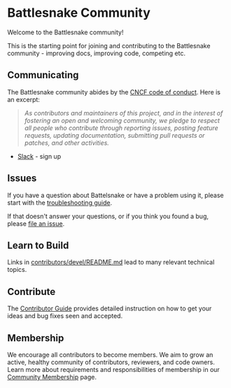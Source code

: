 # Battlesnake Community

Welcome to the Battlesnake community!

This is the starting point for joining and contributing to the Battlesnake community - improving docs, improving code, competing etc.


## Communicating

The Battlesnake community abides by the [CNCF code of conduct].  Here is an excerpt:

> _As contributors and maintainers of this project, and in the interest
> of fostering an open and welcoming community, we pledge to respect
> all people who contribute through reporting issues, posting feature
> requests, updating documentation, submitting pull requests or patches,
> and other activities._


* [Slack] - sign up  


## Issues

If you have a question about Battelsnake or have a problem using it,
please start with the [troubleshooting guide].

If that doesn't answer your questions, or if you think you found a bug,
please [file an issue].

## Learn to Build

Links in [contributors/devel/README.md](contributors/devel/README.md)
lead to many relevant technical topics.

## Contribute

The [Contributor Guide](contributors/guide/README.md) provides detailed instruction on how to get your ideas and bug fixes seen and accepted.

## Membership

We encourage all contributors to become members. We aim to grow an active, healthy community of contributors, reviewers, and code owners. Learn more about requirements and responsibilities of membership in our [Community Membership] page.



[Blog]: http://blog.battlesnake.io
[CNCF code of conduct]: https://github.com/cncf/foundation/blob/master/code-of-conduct.md
[communication]: /communication.md
[file an issue]: https://github.com/battlesnakeio/roadmap/issues/new
[Slack]: http://battlesnakeio.slack.com
[troubleshooting guide]: http://battlesnake.io/docs/troubleshooting
[Twitter]: https://twitter.com/battlesnakeio
[Community Membership]:/community-membership.md
